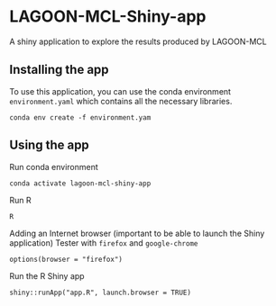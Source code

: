 # LAGOON-MCL-Shiny-app
A shiny application to explore the results produced by LAGOON-MCL

## Installing the app

To use this application, you can use the conda environment `environment.yaml` which contains all the necessary libraries.

```
conda env create -f environment.yam

```

## Using the app

Run conda environment
```
conda activate lagoon-mcl-shiny-app
```

Run R

```
R
```

Adding an Internet browser (important to be able to launch the Shiny application)
Tester with `firefox` and `google-chrome`

```
options(browser = "firefox")
```

Run the R Shiny app

```
shiny::runApp("app.R", launch.browser = TRUE)
```
